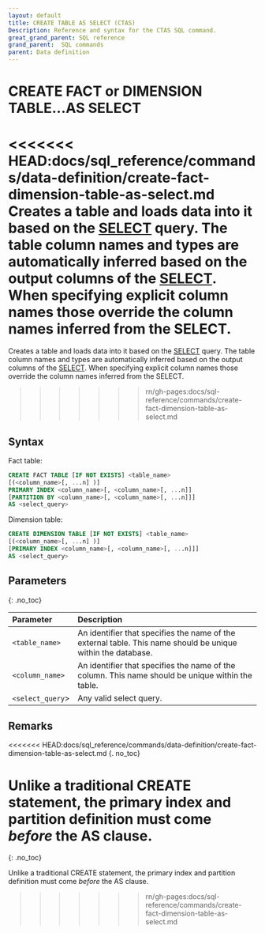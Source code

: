 ```yaml
---
layout: default
title: CREATE TABLE AS SELECT (CTAS)
Description: Reference and syntax for the CTAS SQL command.
great_grand_parent: SQL reference
grand_parent:  SQL commands
parent: Data definition
---
```


# CREATE FACT or DIMENSION TABLE...AS SELECT

<<<<<<< HEAD:docs/sql_reference/commands/data-definition/create-fact-dimension-table-as-select.md
Creates a table and loads data into it based on the [SELECT](../queries/select.md) query. The table column names and types are automatically inferred based on the output columns of the [SELECT](../queries/select.md). When specifying explicit column names those override the column names inferred from the SELECT.
=======
Creates a table and loads data into it based on the [SELECT](./select.md) query. The table column names and types are automatically inferred based on the output columns of the [SELECT](./select.md). When specifying explicit column names those override the column names inferred from the SELECT.
>>>>>>> rn/gh-pages:docs/sql-reference/commands/create-fact-dimension-table-as-select.md

## Syntax

Fact table:

```sql
CREATE FACT TABLE [IF NOT EXISTS] <table_name>
[(<column_name>[, ...n] )]
PRIMARY INDEX <column_name>[, <column_name>[, ...n]]
[PARTITION BY <column_name>[, <column_name>[, ...n]]]
AS <select_query>
```

Dimension table:

```sql
CREATE DIMENSION TABLE [IF NOT EXISTS] <table_name>
[(<column_name>[, ...n] )]
[PRIMARY INDEX <column_name>[, <column_name>[, ...n]]]
AS <select_query>
```

## Parameters 
{: .no_toc} 

| Parameter                                       | Description                                                                                                     |
| :----------------------------------------------- | :--------------------------------------------------------------------------------------------------------------- |
| `<table_name>`                                  | An identifier that specifies the name of the external table. This name should be unique within the database. |
| `<column_name>` | An identifier that specifies the name of the column. This name should be unique within the table.               |
| `<select_query`>                                | Any valid select query.                                                                                        |


## Remarks 
<<<<<<< HEAD:docs/sql_reference/commands/data-definition/create-fact-dimension-table-as-select.md
{. no_toc}

Unlike a traditional CREATE statement, the primary index and partition definition must come *before* the AS clause.
=======
{: .no_toc}

Unlike a traditional CREATE statement, the primary index and partition definition must come *before* the AS clause.
>>>>>>> rn/gh-pages:docs/sql-reference/commands/create-fact-dimension-table-as-select.md

